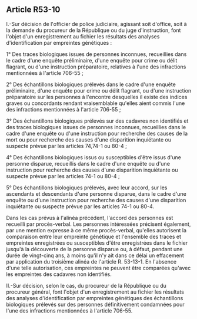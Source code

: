 Article R53-10
----
I.-Sur décision de l'officier de police judiciaire, agissant soit d'office, soit
à la demande du procureur de la République ou du juge d'instruction, font
l'objet d'un enregistrement au fichier les résultats des analyses
d'identification par empreintes génétiques :

1° Des traces biologiques issues de personnes inconnues, recueillies dans le
cadre d'une enquête préliminaire, d'une enquête pour crime ou délit flagrant, ou
d'une instruction préparatoire, relatives à l'une des infractions mentionnées à
l'article 706-55 ;

2° Des échantillons biologiques prélevés dans le cadre d'une enquête
préliminaire, d'une enquête pour crime ou délit flagrant, ou d'une instruction
préparatoire sur les personnes à l'encontre desquelles il existe des indices
graves ou concordants rendant vraisemblable qu'elles aient commis l'une des
infractions mentionnées à l'article 706-55 ;

3° Des échantillons biologiques prélevés sur des cadavres non identifiés et des
traces biologiques issues de personnes inconnues, recueillies dans le cadre
d'une enquête ou d'une instruction pour recherche des causes de la mort ou pour
recherche des causes d'une disparition inquiétante ou suspecte prévue par les
articles 74,74-1 ou 80-4 ;

4° Des échantillons biologiques issus ou susceptibles d'être issus d'une
personne disparue, recueillis dans le cadre d'une enquête ou d'une instruction
pour recherche des causes d'une disparition inquiétante ou suspecte prévue par
les articles 74-1 ou 80-4 ;

5° Des échantillons biologiques prélevés, avec leur accord, sur les ascendants
et descendants d'une personne disparue, dans le cadre d'une enquête ou d'une
instruction pour recherche des causes d'une disparition inquiétante ou suspecte
prévue par les articles 74-1 ou 80-4.

Dans les cas prévus à l'alinéa précédent, l'accord des personnes est recueilli
par procès-verbal. Les personnes intéressées précisent également, par une
mention expresse à ce même procès-verbal, qu'elles autorisent la comparaison
entre leur empreinte génétique et l'ensemble des traces et empreintes
enregistrées ou susceptibles d'être enregistrées dans le fichier jusqu'à la
découverte de la personne disparue ou, à défaut, pendant une durée de vingt-cinq
ans, à moins qu'il n'y ait dans ce délai un effacement par application du
troisième alinéa de l'article R. 53-13-1. En l'absence d'une telle autorisation,
ces empreintes ne peuvent être comparées qu'avec les empreintes des cadavres non
identifiés.

II.-Sur décision, selon le cas, du procureur de la République ou du procureur
général, font l'objet d'un enregistrement au fichier les résultats des analyses
d'identification par empreintes génétiques des échantillons biologiques prélevés
sur des personnes définitivement condamnées pour l'une des infractions
mentionnées à l'article 706-55.
